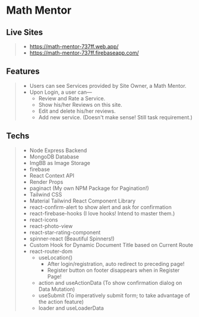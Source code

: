 # Math Mentor

## Live Sites
> - https://math-mentor-737ff.web.app/
> - https://math-mentor-737ff.firebaseapp.com/

## Features
> - Users can see Services provided by Site Owner, a Math Mentor.
> - Upon Login, a user can—
>   - Review and Rate a Service.
>   - Show his/her Reviews on this site.
>   - Edit and delete his/her reviews.
>   - Add new service. (Doesn't make sense! Still task requirement.)

## Techs
> - Node Express Backend
> - MongoDB Database
> - ImgBB as Image Storage
> - firebase
> - React Context API
> - Render Props
> - paginact (My own NPM Package for Pagination!)
> - Tailwind CSS
> - Material Tailwind React Component Library
> - react-confirm-alert to show alert and ask for confirmation
> - react-firebase-hooks (I love hooks! Intend to master them.)
> - react-icons
> - react-photo-view
> - react-star-rating-component
> - spinner-react (Beautiful Spinners!)
> - Custom Hook for Dynamic Document Title based on Current Route
> - react-router-dom 
>   - useLocation()
>     - After login/registration, auto redirect to preceding page!
>     - Register button on footer disappears when in Register Page!
>   - action and useActionData (To show confirmation dialog on Data Mutation)
>   - useSubmit (To imperatively submit form; to take advantage of the action feature)
>   - loader and useLoaderData